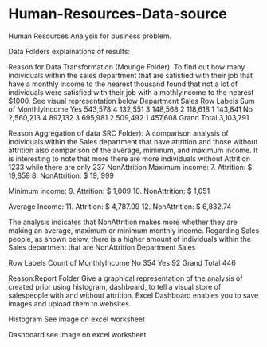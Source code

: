 # Human-Resources-Data-source
Human Resources Analysis for business problem. 

Data Folders explainations of results:

Reason for Data Transformation (Mounge Folder): 
To find out how many individuals within the sales department that are satisfied with their job that have a monthly income to the nearest thousand found that not a lot of individuals were satisfied with their job with a mothlyincome to the nearest $1000. See visual representation below
Department	Sales
Row Labels	Sum of MonthlyIncome
Yes	543,578
4	132,551
3	148,568
2	118,618
1	143,841
No	2,560,213
4	897,132
3	695,981
2	509,492
1	457,608
Grand Total	3,103,791

Reason Aggregation of data SRC Folder): 
A comparison analysis of individuals within the Sales department that have attrition and those without attrition also comparison of the average, minimum, and maximum income.
It is interesting to note that more there are more individuals without Attrition 1233 while there are only 237 NonAttrition
Maximum income:
7.	Attrition: $ 19,859
8.	NonAttrition: $ 19, 999

Minimum income:
9.	Attrition: $ 1,009
10.	NonAttrition: $ 1,051

Average Income: 
11.	Attrition: $ 4,787.09
12.	NonAttrition: $ 6,832.74
 
The analysis indicates that  NonAttrition makes more whether they are making an average, maximum or minimum monthly income.
Regarding Sales people, as shown below, there is a higher amount of individuals within the Sales department that are NonAttrition
Department	Sales
	
Row Labels	Count of MonthlyIncome
No	354
Yes	92
Grand Total	446

Reason:Report Folder
Give a graphical representation of the analysis of created prior using histogram, dashboard, to tell a visual store of salespeople with and without attrition.  Excel Dashboard enables you to save images and upload them to websites.

Histogram See image on excel worksheet

Dashboard see image on excel worksheet
